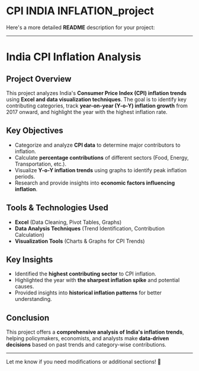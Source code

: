 # CPI INDIA INFLATION_project
Here's a more detailed **README** description for your project:  

---

# **India CPI Inflation Analysis**  

## **Project Overview**  
This project analyzes India's **Consumer Price Index (CPI) inflation trends** using **Excel and data visualization techniques**. The goal is to identify key contributing categories, track **year-on-year (Y-o-Y) inflation growth** from 2017 onward, and highlight the year with the highest inflation rate.  

## **Key Objectives**  
- Categorize and analyze **CPI data** to determine major contributors to inflation.  
- Calculate **percentage contributions** of different sectors (Food, Energy, Transportation, etc.).  
- Visualize **Y-o-Y inflation trends** using graphs to identify peak inflation periods.  
- Research and provide insights into **economic factors influencing inflation**.  

## **Tools & Technologies Used**  
- **Excel** (Data Cleaning, Pivot Tables, Graphs)  
- **Data Analysis Techniques** (Trend Identification, Contribution Calculation)  
- **Visualization Tools** (Charts & Graphs for CPI Trends)  

## **Key Insights**  
- Identified the **highest contributing sector** to CPI inflation.  
- Highlighted the year with **the sharpest inflation spike** and potential causes.  
- Provided insights into **historical inflation patterns** for better understanding.  

## **Conclusion**  
This project offers a **comprehensive analysis of India's inflation trends**, helping policymakers, economists, and analysts make **data-driven decisions** based on past trends and category-wise contributions.  

---

Let me know if you need modifications or additional sections! 🚀
